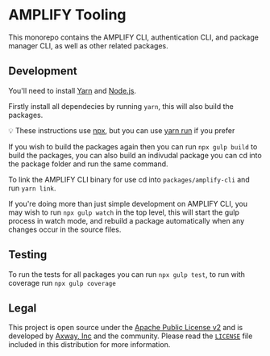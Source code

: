 # AMPLIFY Tooling

This monorepo contains the AMPLIFY CLI, authentication CLI, and package manager CLI, as well as other related packages.

## Development

You'll need to install [Yarn](https://yarnpkg.com/en/docs/install) and [Node.js](https://nodejs.org/en/).

Firstly install all dependecies by running `yarn`, this will also build the packages. 

:bulb: These instructions use [npx](https://medium.com/@maybekatz/introducing-npx-an-npm-package-runner-55f7d4bd282b), but you can use [yarn run](https://yarnpkg.com/en/docs/cli/run#toc-yarn-run-script) if you prefer

If you wish to build the packages again then you can run `npx gulp build` to build the packages, you can also build an indivudal package you can cd into the package folder and run the same command.

To link the AMPLIFY CLI binary for use cd into `packages/amplify-cli` and run `yarn link`.

If you're doing more than just simple development on AMPLIFY CLI, you may wish to run `npx gulp watch` in the top level, this will start the gulp process in watch mode, and rebuild a package automatically when any changes occur in the source files.

## Testing

To run the tests for all packages you can run `npx gulp test`, to run with coverage run `npx gulp coverage`

## Legal

This project is open source under the [Apache Public License v2][1] and is developed by
[Axway, Inc](http://www.axway.com/) and the community. Please read the [`LICENSE`][1] file included
in this distribution for more information.

[1]: https://github.com/appcelerator/amplify-tooling/blob/master/LICENSE
